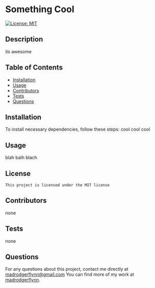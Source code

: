 # Something Cool
  [![License: MIT](https://img.shields.io/badge/License-MIT-yellow.svg)](https://opensource.org/licenses/MIT)


  ## Description 

  its awesome

  ## Table of Contents 

  * [Installation](#installation) 
  * [Usage](#usage)
  * [Contributors](#contributors)
  * [Tests](#tests)
  * [Questions](#questions)
  

  ## Installation 

  To install necessary dependencies, follow these steps:
    cool cool cool 

   ## Usage
   
   blah balh blach 


   ## License
    
    This project is licensed under the MIT license


   ## Contributors

   none

   ## Tests 

   none

   ## Questions

   For any questions about this project, contact me directly at madrodgerflynn@gmail.com You can find more of my work at [madrodgerflynn](https://github.com/madrodgerflynn).



